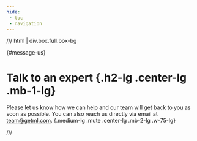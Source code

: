 ```yaml
---
hide:
 - toc
 - navigation
---
```


/// html | div.box.full.box-bg

[](){#message-us}
# **Talk to an expert** {.h2-lg .center-lg .mb-1-lg}

Please let us know how we can help and our team will get back to you as soon as possible.
You can also reach us directly via email at [team@getml.com](mailto:team@getml.com).
{.medium-lg .mute .center-lg .mb-2-lg .w-75-lg}


<script charset="utf-8" type="text/javascript" src="//js-eu1.hsforms.net/forms/embed/v2.js"></script>

<script>
  hbspt.forms.create({
    region: "eu1",
    portalId: "144938854",
    formId: "76b701ae-4d34-4a58-9b7a-04bbca11f2da"
  });
</script>

///
